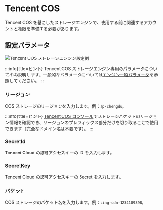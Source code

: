 # Tencent COS

Tencent COS を基にしたストレージエンジンで、使用する前に関連するアカウントと権限を準備する必要があります。

## 設定パラメータ

![Tencent COS ストレージエンジン設定例](https://static-docs.nocobase.com/20240712222125.png)

:::info{title=ヒント}
Tencent COS ストレージエンジン専用のパラメータについてのみ説明します。一般的なパラメータについては[エンジン一般パラメータ](./index.md#エンジン一般パラメータ)を参照してください。
:::

### リージョン

COS ストレージのリージョンを入力します。例：`ap-chengdu`。

:::info{title=ヒント}
[Tencent COS コンソール](https://console.cloud.tencent.com/cos)でストレージバケットのリージョン情報を確認でき、リージョンのプレフィックス部分だけを切り取ることで使用できます（完全なドメイン名は不要です）。
:::

### SecretId

Tencent Cloud の認可アクセスキーの ID を入力します。

### SecretKey

Tencent Cloud の認可アクセスキーの Secret を入力します。

### バケット

COS ストレージのバケット名を入力します。例：`qing-cdn-1234189398`。

